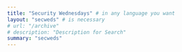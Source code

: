 ```yaml
---
title: "Security Wednesdays" # in any language you want
layout: "secweds" # is necessary
# url: "/archive"
# description: "Description for Search"
summary: "secweds"
---
```

